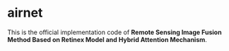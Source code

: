 # airnet
This is the official implementation code of **Remote Sensing Image Fusion Method Based on Retinex Model and Hybrid Attention Mechanism**.
